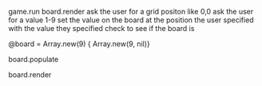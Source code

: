 game.run
    board.render
    ask the user for a grid positon like 0,0
    ask the user for a value 1-9
    set the value on the board at the position the user specified with the value they specified
    check to see if the board is


@board = Array.new(9) { Array.new(9, nil)}

board.populate

board.render

